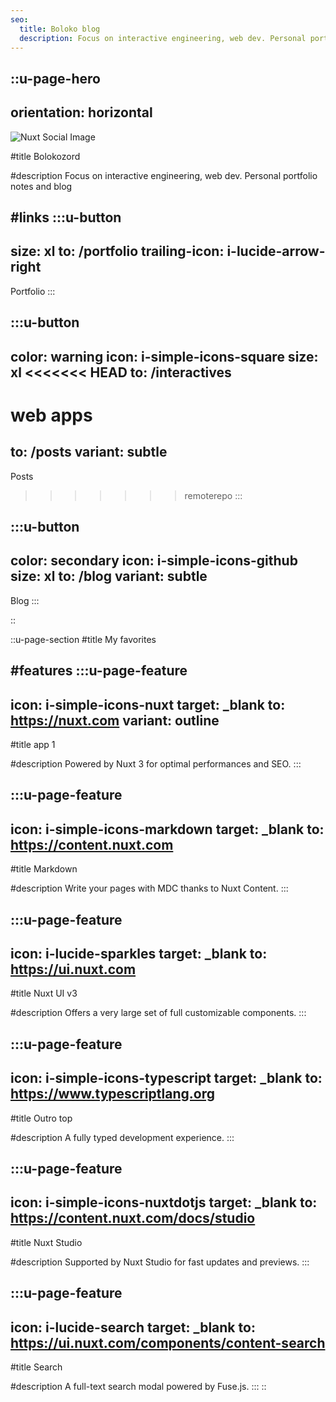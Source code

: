 ```yaml
---
seo:
  title: Boloko blog
  description: Focus on interactive engineering, web dev. Personal portfolio notes and blog.  
---
```


::u-page-hero
---
orientation: horizontal
---
![Nuxt Social Image](https://nuxt.com/new-social.jpg)

#title
Bolokozord

#description
Focus on interactive engineering, web dev. Personal portfolio notes and blog

#links
  :::u-button
  ---
  size: xl
  to: /portfolio
  trailing-icon: i-lucide-arrow-right
  ---
  Portfolio
  :::

  :::u-button
  ---
  color: warning
  icon: i-simple-icons-square
  size: xl
<<<<<<< HEAD
  to: /interactives
  ---
  web apps
=======
  to: /posts
  variant: subtle
  ---
  Posts
>>>>>>> remoterepo
  :::

  :::u-button
  ---
  color: secondary
  icon: i-simple-icons-github
  size: xl
  to: /blog
  variant: subtle
  ---
  Blog
  :::


::

::u-page-section
#title
My favorites

#features
  :::u-page-feature
  ---
  icon: i-simple-icons-nuxt
  target: _blank
  to: https://nuxt.com
  variant: outline
  ---
  #title
  app 1

  #description
  Powered by Nuxt 3 for optimal performances and SEO.
  :::

  :::u-page-feature
  ---
  icon: i-simple-icons-markdown
  target: _blank
  to: https://content.nuxt.com
  ---
  #title
  Markdown

  #description
  Write your pages with MDC thanks to Nuxt Content.
  :::

  :::u-page-feature
  ---
  icon: i-lucide-sparkles
  target: _blank
  to: https://ui.nuxt.com
  ---
  #title
  Nuxt UI v3

  #description
  Offers a very large set of full customizable components.
  :::

  :::u-page-feature
  ---
  icon: i-simple-icons-typescript
  target: _blank
  to: https://www.typescriptlang.org
  ---
  #title
  Outro top

  #description
  A fully typed development experience.
  :::

  :::u-page-feature
  ---
  icon: i-simple-icons-nuxtdotjs
  target: _blank
  to: https://content.nuxt.com/docs/studio
  ---
  #title
  Nuxt Studio

  #description
  Supported by Nuxt Studio for fast updates and previews.
  :::

  :::u-page-feature
  ---
  icon: i-lucide-search
  target: _blank
  to: https://ui.nuxt.com/components/content-search
  ---
  #title
  Search

  #description
  A full-text search modal powered by Fuse.js.
  :::
::

